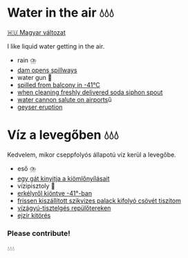 # Water in the air 💧💧💧

[🇭🇺 Magyar változat](#víz-a-levegőben-)

I like liquid water getting in the air.

- rain ⛈️
- [dam opens spillways](https://odysee.com/@RT:fd/china_dam_2206:4)
- water gun 🔫
- [spilled from balcony in -41°С](https://www.youtube.com/watch?v=AzKr1QmuBh8)
- [when cleaning freshly delivered soda siphon spout](https://cdn.kifli.hu/images/grocery/products/52565/52565-1602774317.jpg)
- [water cannon salute on airports](https://www.youtube.com/watch?v=wd8faWuCjdo)ű
- [geyser eruption](https://www.youtube.com/watch?v=JagzNA2oG20)

# Víz a levegőben 💧💧💧

Kedvelem, mikor cseppfolyós állapotú víz kerül a levegőbe.

- eső ⛈️
- [egy gát kinyitja a kiömlőnyílásait](https://odysee.com/@RT:fd/china_dam_2206:4)
- vízipisztoly 🔫
- [erkélyről kiöntve -41°-ban](https://www.youtube.com/watch?v=AzKr1QmuBh8)
- [frissen kiszállított szikvizes palack kifolyó csövét tiszítom](https://cdn.kifli.hu/images/grocery/products/52565/52565-1602774317.jpg)
- [vízágyú-tisztelgés repülőtereken](https://www.youtube.com/watch?v=wd8faWuCjdo)
- [ejzír kitörés](https://www.youtube.com/watch?v=JagzNA2oG20)

### Please contribute!

💧💧💧

